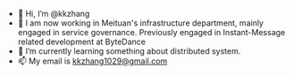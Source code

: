 - 👋 Hi, I’m @kkzhang
- 👀 I am now working in Meituan's infrastructure department, mainly engaged in service governance. Previously engaged in Instant-Message related development at ByteDance
- 🌱 I’m currently learning something about distributed system.
- 📫 My email is kkzhang1029@gmail.com

<!---
kkzhang-tt/kkzhang-tt is a ✨ special ✨ repository because its `README.md` (this file) appears on your GitHub profile.
You can click the Preview link to take a look at your changes.
--->
